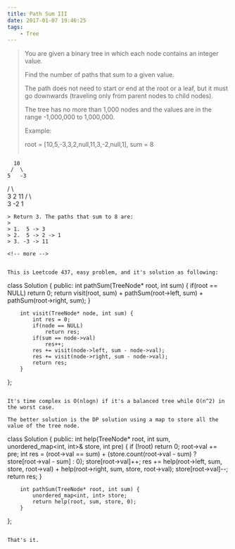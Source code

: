 ```yaml
---
title: Path Sum III
date: 2017-01-07 19:46:25
tags:
    - Tree
---
```


> You are given a binary tree in which each node contains an integer value.
>
> Find the number of paths that sum to a given value.
>
> The path does not need to start or end at the root or a leaf, but it must go downwards (traveling only from parent nodes to child nodes).
>
> The tree has no more than 1,000 nodes and the values are in the range -1,000,000 to 1,000,000.
>
> Example:
>
> root = [10,5,-3,3,2,null,11,3,-2,null,1], sum = 8
> ```
      10
     /  \
    5   -3
   / \    \
  3   2   11
 / \   \
3  -2   1
```
> Return 3. The paths that sum to 8 are:
>
> 1.  5 -> 3
> 2.  5 -> 2 -> 1
> 3. -3 -> 11

<!-- more -->


This is Leetcode 437, easy problem, and it's solution as following:

```
class Solution {
    public:
        int pathSum(TreeNode* root, int sum) {
            if(root == NULL)
                return 0;
            return visit(root, sum) + pathSum(root->left, sum) + pathSum(root->right, sum);
        }

        int visit(TreeNode* node, int sum) {
            int res = 0;
            if(node == NULL)
                return res;
            if(sum == node->val)
                res++;
            res += visit(node->left, sum - node->val);
            res += visit(node->right, sum - node->val);
            return res;
        }
};
```

It's time complex is O(nlogn) if it's a balanced tree while O(n^2) in the worst case.

The better solution is the DP solution using a map to store all the value of the tree node.

```
class Solution {
    public:
        int help(TreeNode* root, int sum, unordered_map<int, int>& store, int pre) {
            if (!root) return 0;
            root->val += pre;
            int res = (root->val == sum) + (store.count(root->val - sum) ? store[root->val - sum] : 0);
            store[root->val]++;
            res += help(root->left, sum, store, root->val) + help(root->right, sum, store, root->val);
            store[root->val]--;
            return res;
        }

        int pathSum(TreeNode* root, int sum) {
            unordered_map<int, int> store;
            return help(root, sum, store, 0);
        }
};
```

That's it.
